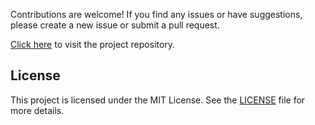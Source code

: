 
Contributions are welcome! If you find any issues or have suggestions, please create a new issue or submit a pull request.

[Click here](https://github.com/your-username/your-repository) to visit the project repository.

## License

This project is licensed under the MIT License. See the [LICENSE](LICENSE) file for more details.
